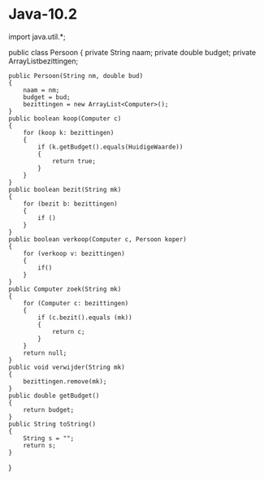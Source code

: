 Java-10.2
=======
import java.util.*;

public class Persoon 
{
	private String naam;
	private double budget;
	private ArrayList<Computer>bezittingen;
	
	public Persoon(String nm, double bud)
	{
		naam = nm;
		budget = bud;
		bezittingen = new ArrayList<Computer>();
	}
	public boolean koop(Computer c)
	{
		for (koop k: bezittingen)
		{
			if (k.getBudget().equals(HuidigeWaarde))
			{
				return true;
			}
		}
	}
	public boolean bezit(String mk)
	{
		for (bezit b: bezittingen)
		{
			if ()
		}
	}
	public boolean verkoop(Computer c, Persoon koper)
	{
		for (verkoop v: bezittingen)
		{
			if()
		}
	}
	public Computer zoek(String mk)
	{
		for (Computer c: bezittingen)
		{
			if (c.bezit().equals (mk))
			{
				return c;
			}
		}
		return null;
	}
	public void verwijder(String mk)
	{
		bezittingen.remove(mk);
	}
	public double getBudget()
	{
		return budget;
	}
	public String toString()
	{
		String s = "";
		return s;
	}
}
